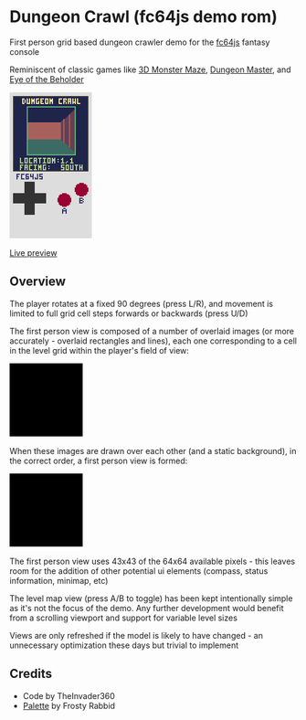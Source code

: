 # Dungeon Crawl (fc64js demo rom)

First person grid based dungeon crawler demo for the [fc64js](https://github.com/TheInvader360/fc64js) fantasy console

Reminiscent of classic games like [3D Monster Maze](https://en.wikipedia.org/wiki/3D_Monster_Maze), [Dungeon Master](https://en.wikipedia.org/wiki/Dungeon_Master_(video_game)), and [Eye of the Beholder](https://en.wikipedia.org/wiki/Eye_of_the_Beholder_(video_game))

[<img src="https://raw.githubusercontent.com/TheInvader360/fc64js/main/rom/demo/dungeon-crawl/docs/dungeon-crawl.gif" width="144"/>](https://theinvader360.github.io/fc64js/rom/demo/dungeon-crawl/)

[Live preview](https://theinvader360.github.io/fc64js/rom/demo/dungeon-crawl/)

## Overview

The player rotates at a fixed 90 degrees (press L/R), and movement is limited to full grid cell steps forwards or backwards (press U/D)

The first person view is composed of a number of overlaid images (or more accurately - overlaid rectangles and lines), each one corresponding to a cell in the level grid within the player's field of view:

![tile-images](docs/tile-images.gif)

When these images are drawn over each other (and a static background), in the correct order, a first person view is formed:

![draw-order](docs/draw-order.gif)

The first person view uses 43x43 of the 64x64 available pixels - this leaves room for the addition of other potential ui elements (compass, status information, minimap, etc)

The level map view (press A/B to toggle) has been kept intentionally simple as it's not the focus of the demo. Any further development would benefit from a scrolling viewport and support for variable level sizes

Views are only refreshed if the model is likely to have changed - an unnecessary optimization these days but trivial to implement

## Credits

* Code by TheInvader360
* [Palette](https://lospec.com/palette-list/paper-8) by Frosty Rabbid

